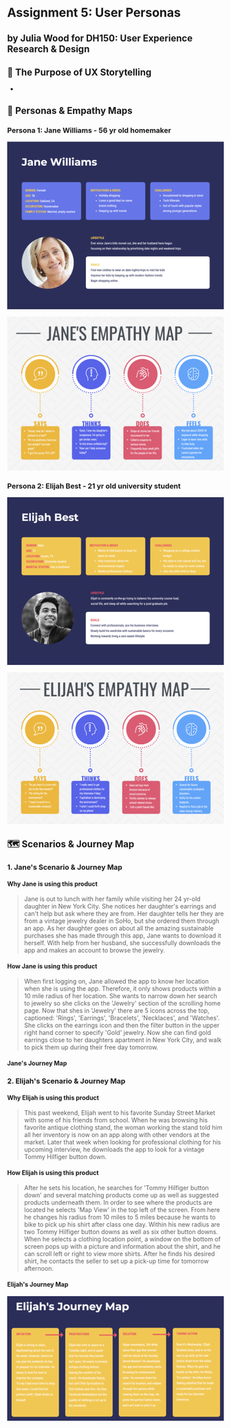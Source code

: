 # Assignment 5: User Personas

## by Julia Wood for DH150: User Experience Research & Design


## 📖 The Purpose of UX Storytelling
* 

## 👤 Personas & Empathy Maps

### Persona 1: Jane Williams - 56 yr old homemaker

![alt text](https://github.com/JuliaWood1/DH150-UX-Design/blob/master/assignment05/Screen%20Shot%202020-11-07%20at%207.17.10%20PM.png "Jane User Persona")

![alt text](https://github.com/JuliaWood1/DH150-UX-Design/blob/master/assignment05/Screen%20Shot%202020-11-08%20at%209.30.13%20PM.png "Jane's Empathy Map")

### Persona 2: Elijah Best - 21 yr old university student

![alt text](https://github.com/JuliaWood1/DH150-UX-Design/blob/master/assignment05/Screen%20Shot%202020-11-08%20at%2011.42.06%20AM.png "Elijah User Persona")

![alt text](https://github.com/JuliaWood1/DH150-UX-Design/blob/master/assignment05/Screen%20Shot%202020-11-08%20at%209.30.57%20PM.png "Elijah's Empathy Map")


## 🗺 Scenarios & Journey Map

### 1. Jane's Scenario & Journey Map
#### Why Jane is using this product
> Jane is out to lunch with her family while visiting her 24 yr-old daughter in New York City. She notices her daughter's earrings and can't help but ask where they are from. Her daughter tells her they are from a vintage jewelry dealer in SoHo, but she ordered them through an app. As her daughter goes on about all the amazing sustainable purchases she has made through this app, Jane wants to download it herself. With help from her husband, she successfully downloads the app and makes an account to browse the jewelry.

#### How Jane is using this product
> When first logging on, Jane allowed the app to know her location when she is using the app. Therefore, it only shows products within a 10 mile radius of her location. She wants to narrow down her search to jewelry so she clicks on the 'Jewelry' section of the scrolling home page. Now that shes in 'Jewelry' there are 5 icons across the top, captioned: 'Rings', 'Earrings', 'Bracelets', 'Necklaces', and 'Watches'. She clicks on the earrings icon and then the filter button in the upper right hand corner to specify 'Gold' jewelry. Now she can find gold earrings close to her daughters apartment in New York City, and walk to pick them up during their free day tomorrow. 

#### Jane's Journey Map

### 2. Elijah's Scenario & Journey Map
#### Why Elijah is using this product
> This past weekend, Elijah went to his favorite Sunday Street Market with some of his friends from school. When he was browsing his favorite antique clothing stand, the woman working the stand told him all her inventory is now on an app along with other vendors at the market. Later that week when looking for professional clothing for his upcoming interview, he downloads the app to look for a vintage Tommy Hilfiger button down. 

#### How Elijah is using this product
> After he sets his location, he searches for 'Tommy Hilfiger button down' and several matching products come up as well as suggested products underneath them. In order to see where the products are located he selects 'Map View' in the top left of the screen. From here he changes his radius from 10 miles to 5 miles because he wants to bike to pick up his shirt after class one day. Within his new radius are two Tommy Hilfiger button downs as well as six other button downs. When he selects a clothing location point, a window on the bottom of screen pops up with a picture and information about the shirt, and he can scroll left or right to view more shirts. After he finds his desired shirt, he contacts the seller to set up a pick-up time for tomorrow afternoon. 


#### Elijah's Journey Map

![alt text](https://github.com/JuliaWood1/DH150-UX-Design/blob/master/assignment05/Screen%20Shot%202020-11-10%20at%2010.35.59%20AM.png "Elijah's Jounry Map")
